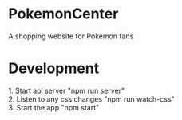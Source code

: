 # PokemonCenter
A shopping website for Pokemon fans
<br/>

<h1> Development </h1>
1. Start api server "npm run server" <br/>
2. Listen to any css changes "npm run watch-css" <br/>
3. Start the app "npm start" <br/>
